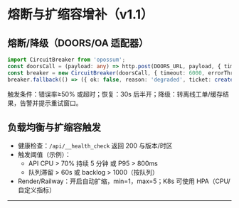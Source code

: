 # 熔断与扩缩容增补（v1.1）

## 熔断/降级（DOORS/OA 适配器）
```ts
import CircuitBreaker from 'opossum';
const doorsCall = (payload: any) => http.post(DOORS_URL, payload, { timeout: 5000 });
const breaker = new CircuitBreaker(doorsCall, { timeout: 6000, errorThresholdPercentage: 50, volumeThreshold: 10, resetTimeout: 30000 });
breaker.fallback(() => ({ ok: false, reason: 'degraded', ticket: createOfflineTicket() }));
```
触发条件：错误率≥50% 或超时；恢复：30s 后半开；降级：转离线工单/缓存结果，告警并提示重试窗口。

## 负载均衡与扩缩容触发
- 健康检查：`/api/__health_check` 返回 200 与版本/时区
- 触发阈值（示例）：
  - API CPU > 70% 持续 5 分钟 或 P95 > 800ms
  - 队列滞留 > 60s 或 backlog > 1000（按队列）
- Render/Railway：开启自动扩缩，min=1，max=5；K8s 可使用 HPA（CPU/自定义指标）

---
